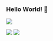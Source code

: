 ### Hello World! 👋
<a href="https://www.youtube.com/" target="_blank"><img src="https://img.shields.io/badge/++-blue?style=for-the-badge&logo=C%2B%2B&logoColor=white"/></a>
<p></p>
<a href="https://www.youtube.com/" target="_blank"><img src="https://img.shields.io/badge/-blue?style=for-the-badge&logo=C&logoColor=white"/></a>
<a href="https://www.youtube.com/" target="_blank"><img src="https://img.shields.io/badge/-red?style=for-the-badge&logo=YouTube&logoColor=white"/></a>
